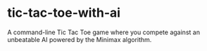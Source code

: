 # tic-tac-toe-with-ai
A command-line Tic Tac Toe game where you compete against an unbeatable AI powered by the Minimax algorithm.
